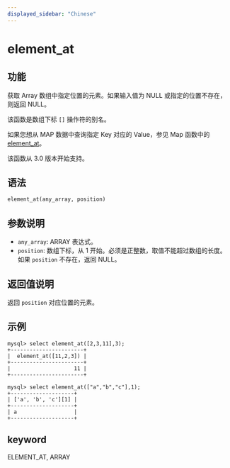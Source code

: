 ```yaml
---
displayed_sidebar: "Chinese"
---
```


# element_at

## 功能

获取 Array 数组中指定位置的元素。如果输入值为 NULL 或指定的位置不存在，则返回 NULL。

该函数是数组下标 `[]` 操作符的别名。

如果您想从 MAP 数据中查询指定 Key 对应的 Value，参见 Map 函数中的 [element_at](../map-functions/element_at.md)。

该函数从 3.0 版本开始支持。

## 语法

```Haskell
element_at(any_array, position)
```

## 参数说明

- `any_array`: ARRAY 表达式。
- `position`: 数组下标，从 1 开始。必须是正整数，取值不能超过数组的长度。如果 `position` 不存在，返回 NULL。

## 返回值说明

返回 `position` 对应位置的元素。

## 示例

```plain text
mysql> select element_at([2,3,11],3);
+-----------------------+
|  element_at([11,2,3]) |
+-----------------------+
|                    11 |
+-----------------------+

mysql> select element_at(["a","b","c"],1);
+--------------------+
| ['a', 'b', 'c'][1] |
+--------------------+
| a                  |
+--------------------+
```

## keyword

ELEMENT_AT, ARRAY
